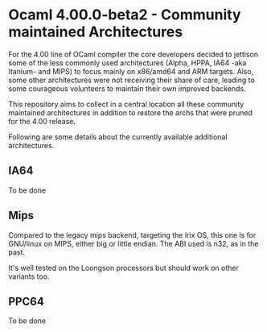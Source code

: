 Ocaml 4.00.0-beta2 - Community maintained Architectures
=======================================================

For the 4.00 line of OCaml compiler the core developers decided to jettison
some of the less commonly used architectures (Alpha, HPPA, IA64 -aka Itanium-
and MIPS) to focus mainly on x86/amd64 and ARM targets. Also, some other
architectures were not receiving their share of care, leading to some
courageous volunteers to maintain their own improved backends.

This repository aims to collect in a central location all these community
maintained architectures in addition to restore the archs that were pruned for
the 4.00 release.

Following are some details about the currently available additional
architectures.

IA64
----

To be done

Mips
----

Compared to the legacy mips backend, targeting the Irix OS, this one is for
GNU/linux on MIPS, either big or little endian. The ABI used is n32, as in the
past.

It's well tested on the Loongson processors but should work on other variants
too.

PPC64
-----

To be done

